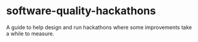 # software-quality-hackathons
A guide to help design and run hackathons where some improvements take a while to measure.
